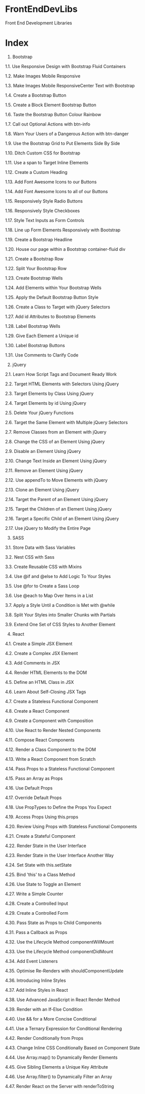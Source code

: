 # FrontEndDevLibs
Front End Development Libraries

# Index
1. Bootstrap

1.1. Use Responsive Design with Bootstrap Fluid Containers

1.2. Make Images Mobile Responsive

1.3. Make Images Mobile ResponsiveCenter Text with Bootstrap

1.4. Create a Bootstrap Button

1.5. Create a Block Element Bootstrap Button

1.6. Taste the Bootstrap Button Colour Rainbow

1.7. Call out Optional Actions with btn-info

1.8. Warn Your Users of a Dangerous Action with btn-danger

1.9. Use the Bootstrap Grid to Put Elements Side By Side

1.10. Ditch Custom CSS for Bootstrap

1.11. Use a span to Target Inline Elements

1.12. Create a Custom Heading

1.13. Add Font Awesome Icons to our Buttons

1.14. Add Font Awesome Icons to all of our Buttons

1.15. Responsively Style Radio Buttons

1.16. Responsively Style Checkboxes

1.17. Style Text Inputs as Form Controls

1.18. Line up Form Elements Responsively with Bootstrap

1.19. Create a Bootstrap Headline

1.20. House our page within a Bootstrap container-fluid div

1.21. Create a Bootstrap Row

1.22. Split Your Bootstrap Row

1.23. Create Bootstrap Wells

1.24. Add Elements within Your Bootstrap Wells

1.25. Apply the Default Bootstrap Button Style

1.26. Create a Class to Target with jQuery Selectors

1.27. Add id Attributes to Bootstrap Elements

1.28. Label Bootstrap Wells

1.29. Give Each Element a Unique id

1.30. Label Bootstrap Buttons

1.31. Use Comments to Clarify Code


2. jQuery

2.1. Learn How Script Tags and Document Ready Work

2.2. Target HTML Elements with Selectors Using jQuery

2.3. Target Elements by Class Using jQuery

2.4. Target Elements by id Using jQuery

2.5. Delete Your jQuery Functions

2.6. Target the Same Element with Multiple jQuery Selectors

2.7. Remove Classes from an Element with jQuery

2.8. Change the CSS of an Element Using jQuery

2.9. Disable an Element Using jQuery

2.10. Change Text Inside an Element Using jQuery

2.11. Remove an Element Using jQuery

2.12. Use appendTo to Move Elements with jQuery

2.13. Clone an Element Using jQuery

2.14. Target the Parent of an Element Using jQuery

2.15. Target the Children of an Element Using jQuery

2.16. Target a Specific Child of an Element Using jQuery

2.17. Use jQuery to Modify the Entire Page


3. SASS

3.1. Store Data with Sass Variables

3.2. Nest CSS with Sass

3.3. Create Reusable CSS with Mixins

3.4. Use @if and @else to Add Logic To Your Styles

3.5. Use @for to Create a Sass Loop

3.6. Use @each to Map Over Items in a List

3.7. Apply a Style Until a Condition is Met with @while

3.8. Split Your Styles into Smaller Chunks with Partials

3.9. Extend One Set of CSS Styles to Another Element


4. React

4.1. Create a Simple JSX Element

4.2. Create a Complex JSX Element

4.3. Add Comments in JSX

4.4. Render HTML Elements to the DOM

4.5. Define an HTML Class in JSX

4.6. Learn About Self-Closing JSX Tags

4.7. Create a Stateless Functional Component

4.8. Create a React Component

4.9. Create a Component with Composition

4.10. Use React to Render Nested Components

4.11. Compose React Components

4.12. Render a Class Component to the DOM

4.13. Write a React Component from Scratch

4.14. Pass Props to a Stateless Functional Component

4.15. Pass an Array as Props

4.16. Use Default Props

4.17. Override Default Props

4.18. Use PropTypes to Define the Props You Expect

4.19. Access Props Using this.props

4.20. Review Using Props with Stateless Functional Components

4.21. Create a Stateful Component

4.22. Render State in the User Interface

4.23. Render State in the User Interface Another Way

4.24. Set State with this.setState

4.25. Bind 'this' to a Class Method

4.26. Use State to Toggle an Element

4.27. Write a Simple Counter

4.28. Create a Controlled Input

4.29. Create a Controlled Form

4.30. Pass State as Props to Child Components

4.31. Pass a Callback as Props

4.32. Use the Lifecycle Method componentWillMount

4.33. Use the Lifecycle Method componentDidMount

4.34. Add Event Listeners

4.35. Optimise Re-Renders with shouldComponentUpdate

4.36. Introducing Inline Styles

4.37. Add Inline Styles in React

4.38. Use Advanced JavaScript in React Render Method

4.39. Render with an If-Else Condition

4.40. Use && for a More Concise Conditional

4.41. Use a Ternary Expression for Conditional Rendering

4.42. Render Conditionally from Props

4.43. Change Inline CSS Conditionally Based on Component State

4.44. Use Array.map() to Dynamically Render Elements

4.45. Give Sibling Elements a Unique Key Attribute

4.46. Use Array.filter() to Dynamically Filter an Array

4.47. Render React on the Server with renderToString
